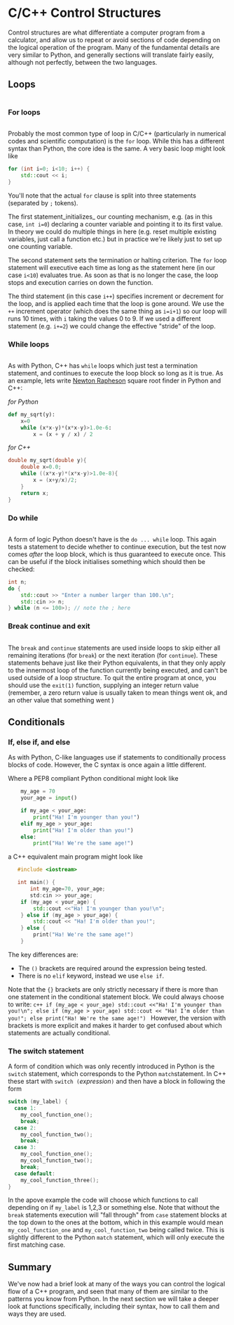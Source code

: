 # C/C++ Control Structures

Control structures are what differentiate a computer program from a calculator, and allow us to repeat or avoid sections of code depending on the logical operation of the program. Many of the fundamental details are very similar to Python, and generally sections will translate fairly easily, although not perfectly, between the two languages.

## Loops
```{index} Loops
```

### For loops
```{index} For loops
```

Probably the most common type of loop in C/C++ (particularly in numerical codes and scientific computation) is the `for` loop. While this has a different syntax than Python, the core idea is the same. A very basic loop might look like

```c++
for (int i=0; i<10; i++) {
    std::cout << i;
}
```
You'll note that the actual `for` clause is split into three statements (separated by `;` tokens).

 The first statement_initializes_ our counting mechanism, e.g. (as in this case, `int i=0`) declaring a counter variable and pointing it to its first value. In theory we could do multiple things in here (e.g. reset multiple existing variables, just call a function etc.) but in practice we're likely just to set up one counting variable.

 The second statement sets the termination or halting criterion. The `for` loop statement will executive each time as long as the statement here (in our case `i<10`) evaluates true. As soon as that is no longer the case, the loop stops and execution carries on down the function.

 The third statement (in this case `i++`) specifies increment or decrement for the loop, and is applied each time that the loop is gone around. We use the `++` increment operator (which does the same thing as `i=i+1`) so our loop will runs 10 times, with `i` taking the values 0 to 9. If we used a different statement (e.g. `i+=2`) we could change the effective "stride" of the loop.

### While loops
```{index} While loops
```

As with Python, C++ has `while` loops which just test a termination statement, and continues to execute the loop block so long as it is true. As an example, lets write [Newton Rapheson]() square root finder in Python and C++:

_for Python_
```python
def my_sqrt(y):
    x=0
    while (x*x-y)*(x*x-y)>1.0e-6:
        x = (x + y / x) / 2
```

_for C++_
```c++
double my_sqrt(double y){
    double x=0.0;
    while ((x*x-y)*(x*x-y)>1.0e-8){
        x = (x+y/x)/2;
    }
    return x;
}
```

### Do while
```{index} Do while loops
```

A form of logic Python doesn't have is the `do ... while` loop. This again tests a statement to decide whether to continue execution, but the test now comes _after_ the loop block, which is thus guaranteed to execute once. This can be useful if the block initialises something which should then be checked:

```c++
int n;
do {
    std::cout >> "Enter a number larger than 100.\n";
    std::cin >> n;
} while (n <= 100>); // note the ; here
```

### Break continue and exit
```{index} break, continue
```

The `break` and `continue` statements are used inside loops to skip either all remaining iterations (for `break`) or the next iteration (for `continue`). These statements behave just like their Python equivalents, in that they only apply to the innermost loop of the function currently being executed, and can't be used outside of a loop structure. To quit the entire program at once, you should use the `exit(1)` function, supplying an integer return value (remember, a zero return value is usually taken to mean things went ok, and an other value that something went ) 


## Conditionals


### If, else if, and else

As with Python, C-like languages use if statements to conditionally process blocks of code. However, the C syntax is once again a little different.

Where a PEP8 compliant Python conditional might look like

```python
    my_age = 70
    your_age = input()

    if my_age < your_age:
        print("Ha! I'm younger than you!")
    elif my_age > your_age:
        print("Ha! I'm older than you!")
    else:
        print("Ha! We're the same age!")
```
a C++ equivalent main program might look like
```c++
   #include <iostream>

   int main() {
       int my_age=70, your_age;
       std:cin >> your_age;
    if (my_age < your_age) {
        std::cout <<"Ha! I'm younger than you!\n";
    } else if (my_age > your_age) {
        std::cout << "Ha! I'm older than you!";
    } else {
        print("Ha! We're the same age!")
    }

```

The key differences are:
  - The `()` brackets are required around the expression being tested.
  - There is no `elif` keyword, instead we use `else if`.

Note that the `{}` brackets are only strictly necessary if there is more than one statement in the conditional statement block. We could always choose to write:
    ```c++
    if (my_age < your_age) std::cout <<"Ha! I'm younger than you!\n";
    else if (my_age > your_age) std::cout << "Ha! I'm older than you!";
    else print("Ha! We're the same age!")
    ```
However, the version with brackets is more explicit and makes it harder to get confused about which statements are actually conditional.


### The switch statement

A form of condition which was only recently introduced in Python  is the `switch` statement, which corresponds to the Python `match`statement. In C++ these start with `switch (`_expression_`)` and then have a block in following the form
```c++
switch (my_label) {
  case 1:
    my_cool_function_one(); 
    break;
  case 2:
    my_cool_function_two();
    break;
  case 3:
    my_cool_function_one();
    my_cool_function_two();
    break;
  case default:
    my_cool_function_three();
} 
```

In the apove example the code will choose which functions to call depending on if `my_label` is 1,2,3 or something else. Note that without the `break` statements execution will "fall through" from `case` statement blocks at the top down to the ones at the bottom, which in this example would mean `my_cool_function_one` and `my_cool_function_two` being called twice. This is slightly different to the Python `match` statement, which will only execute the first matching case.

## Summary

We've now had a brief look at many of the ways you can control the logical flow of a C++ program, and seen that many of them are similar to the patterns you know from Python. In the next section we will take a deeper look at functions specifically, including their syntax, how to call them and ways they are used.